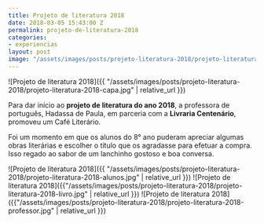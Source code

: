 ```yaml
---
title: Projeto de literatura 2018
date: 2018-03-05 15:43:00 Z
permalink: projeto-de-literatura-2018
categories:
- experiencias
layout: post
image: "/assets/images/posts/projeto-literatura-2018/projeto-literatura-2018-capa.jpg"
---
```


![Projeto de literatura 2018]({{ "/assets/images/posts/projeto-literatura-2018/projeto-literatura-2018-capa.jpg" | relative_url }})

Para dar início ao **projeto de literatura do ano 2018**, a professora de português, Hadassa de Paula, em parceria com a **Livraria Centenário**, promoveu um Café Literário.

Foi um momento em que os alunos do 8° ano puderam apreciar algumas obras literárias e escolher o título que os agradasse para efetuar a compra. Isso regado ao sabor de um lanchinho gostoso e boa conversa.

![Projeto de literatura 2018]({{ "/assets/images/posts/projeto-literatura-2018/projeto-literatura-2018-alunos.jpg" | relative_url }})
![Projeto de literatura 2018]({{"/assets/images/posts/projeto-literatura-2018/projeto-literatura-2018-livro.jpg" | relative_url }})
![Projeto de literatura 2018]({{"/assets/images/posts/projeto-literatura-2018/projeto-literatura-2018-professor.jpg" | relative_url }})